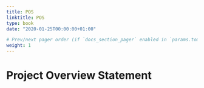 ```yaml
---
title: POS
linktitle: POS
type: book
date: "2020-01-25T00:00:00+01:00"

# Prev/next pager order (if `docs_section_pager` enabled in `params.toml`)
weight: 1
---
```


# Project Overview Statement

